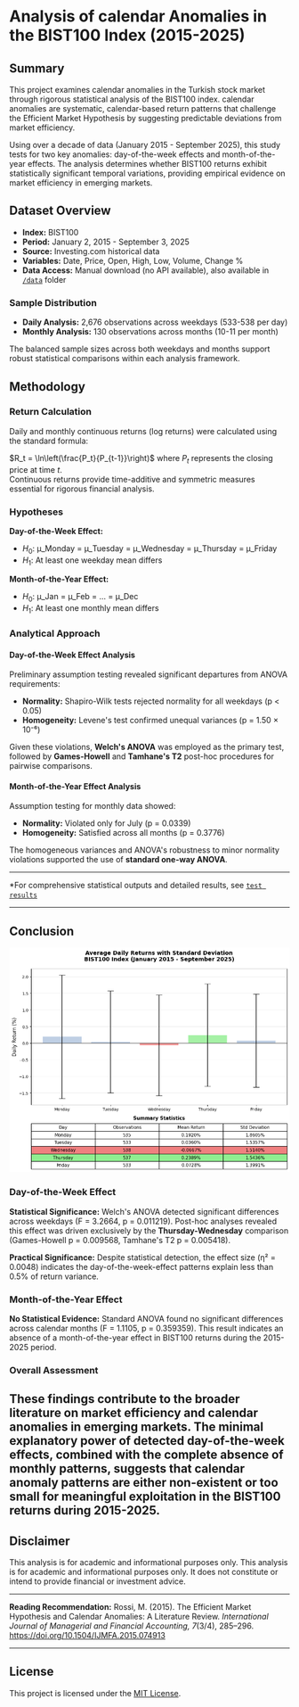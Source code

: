 # **Analysis of calendar Anomalies in the BIST100 Index (2015-2025)**

##  Summary

This project examines calendar anomalies in the Turkish stock market through rigorous statistical analysis of the BIST100 index. calendar anomalies are systematic, calendar-based return patterns that challenge the Efficient Market Hypothesis by suggesting predictable deviations from market efficiency.

Using over a decade of data (January 2015 - September 2025), this study tests for two key anomalies: day-of-the-week effects and month-of-the-year effects. The analysis determines whether BIST100 returns exhibit statistically significant temporal variations, providing empirical evidence on market efficiency in emerging markets.

## Dataset Overview

- **Index:** BIST100
- **Period:** January 2, 2015 - September 3, 2025
- **Source:** Investing.com historical data
- **Variables:** Date, Price, Open, High, Low, Volume, Change %
- **Data Access:** Manual download (no API available), also available in [`/data`](/data) folder

### Sample Distribution
- **Daily Analysis:** 2,676 observations across weekdays (533-538 per day)
- **Monthly Analysis:** 130 observations across months (10-11 per month)

The balanced sample sizes across both weekdays and months support robust statistical comparisons within each analysis framework.

## Methodology

### Return Calculation
Daily and monthly continuous returns (log returns) were calculated using the standard formula:

$R_t = \ln\left(\frac{P_t}{P_{t-1}}\right)$ where $P_t$ represents the closing price at time $t$.<br>
Continuous returns provide time-additive and symmetric measures essential for rigorous financial analysis.</br>

### Hypotheses

**Day-of-the-Week Effect:**
- $H_0$: μ_Monday = μ_Tuesday = μ_Wednesday = μ_Thursday = μ_Friday
- $H_1$: At least one weekday mean differs

**Month-of-the-Year Effect:**
- $H_0$: μ_Jan = μ_Feb = ... = μ_Dec  
- $H_1$: At least one monthly mean differs

### Analytical Approach

#### Day-of-the-Week Effect Analysis
Preliminary assumption testing revealed significant departures from ANOVA requirements:
- **Normality:** Shapiro-Wilk tests rejected normality for all weekdays (p < 0.05)
- **Homogeneity:** Levene's test confirmed unequal variances (p = 1.50 × 10⁻⁶)

Given these violations, **Welch's ANOVA** was employed as the primary test, followed by **Games-Howell** and **Tamhane's T2** post-hoc procedures for pairwise comparisons.

#### Month-of-the-Year Effect Analysis
Assumption testing for monthly data showed:
- **Normality:** Violated only for July (p = 0.0339)
- **Homogeneity:** Satisfied across all months (p = 0.3776)

The homogeneous variances and ANOVA's robustness to minor normality violations supported the use of **standard one-way ANOVA**.

---

*For comprehensive statistical outputs and detailed results, see [`test results`](/test_results.md)

---

## Conclusion

![Figure2](figures/Figure2.png)

### **Day-of-the-Week Effect**
**Statistical Significance:** Welch's ANOVA detected significant differences across weekdays (F = 3.2664, p = 0.011219). 
Post-hoc analyses revealed this effect was driven exclusively by the **Thursday-Wednesday** comparison (Games-Howell p = 0.009568, Tamhane's T2 p = 0.005418).


**Practical Significance:** Despite statistical detection, the effect size (η² = 0.0048) indicates the day-of-the-week-effect patterns explain less than 0.5% of return variance.


### **Month-of-the-Year Effect**
**No Statistical Evidence:** Standard ANOVA found no significant differences across calendar months (F = 1.1105, p = 0.359359). This result indicates an absence of a month-of-the-year effect in BIST100 returns during the 2015-2025 period.

### **Overall Assessment**
These findings contribute to the broader literature on market efficiency and calendar anomalies in emerging markets. The minimal explanatory power of detected day-of-the-week effects, combined with the complete absence of monthly patterns, suggests that calendar anomaly patterns are either non-existent or too small for meaningful exploitation in the BIST100 returns during 2015-2025.
---
## Disclaimer

This analysis is for academic and informational purposes only. This analysis is for academic and informational purposes only. It does not constitute or intend to provide financial or investment advice.

---

**Reading Recommendation:** Rossi, M. (2015). The Efficient Market Hypothesis and Calendar Anomalies: A Literature Review. *International Journal of Managerial and Financial Accounting, 7*(3/4), 285–296. https://doi.org/10.1504/IJMFA.2015.074913

---
## License
This project is licensed under the [MIT License](LICENSE).
